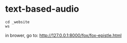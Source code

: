 # text-based-audio

```
cd _website
ws
```

in brower, go to: http://127.0.0.1:8000/fox/fox-epistle.html

